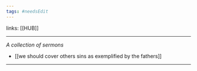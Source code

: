 ```yaml
---
tags: #needsEdit 
---
```


links: [[HUB]]

---

_A collection of sermons_

- [[we should cover others sins as exemplified by the fathers]]

---
